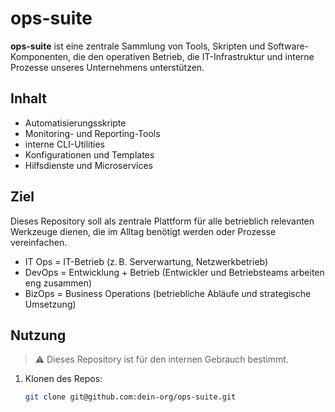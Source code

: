 # ops-suite

**ops-suite** ist eine zentrale Sammlung von Tools, Skripten und Software-Komponenten, die den operativen Betrieb, die IT-Infrastruktur und interne Prozesse unseres Unternehmens unterstützen.

## Inhalt

- Automatisierungsskripte
- Monitoring- und Reporting-Tools
- interne CLI-Utilities
- Konfigurationen und Templates
- Hilfsdienste und Microservices

## Ziel

Dieses Repository soll als zentrale Plattform für alle betrieblich relevanten Werkzeuge dienen, die im Alltag benötigt werden oder Prozesse vereinfachen.

- IT Ops = IT-Betrieb (z. B. Serverwartung, Netzwerkbetrieb)
- DevOps = Entwicklung + Betrieb (Entwickler und Betriebsteams arbeiten eng zusammen)
- BizOps = Business Operations (betriebliche Abläufe und strategische Umsetzung)

## Nutzung

> ⚠️ Dieses Repository ist für den internen Gebrauch bestimmt.

1. Klonen des Repos:

   ```bash
   git clone git@github.com:dein-org/ops-suite.git
   ```
